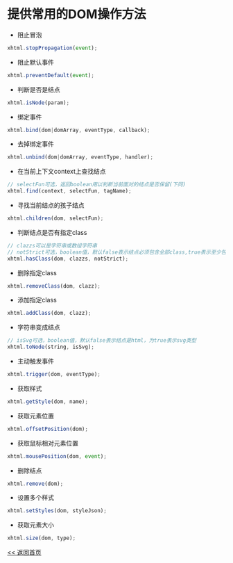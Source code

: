 提供常用的DOM操作方法
======================

- 阻止冒泡

```js
xhtml.stopPropagation(event);
```

- 阻止默认事件

```js
xhtml.preventDefault(event);
```

- 判断是否是结点

```js
xhtml.isNode(param);
```

- 绑定事件

```js
xhtml.bind(dom|domArray, eventType, callback);
```

- 去掉绑定事件

```js
xhtml.unbind(dom|domArray, eventType, handler);
```

- 在当前上下文context上查找结点

```js
// selectFun可选，返回boolean用以判断当前面对的结点是否保留(下同)
xhtml.find(context, selectFun, tagName);
```

- 寻找当前结点的孩子结点

```js
xhtml.children(dom, selectFun);
```

- 判断结点是否有指定class

```js
// clazzs可以是字符串或数组字符串
// notStrict可选，boolean值，默认false表示结点必须包含全部class,true表示至少包含一个即可
xhtml.hasClass(dom, clazzs, notStrict);
```

- 删除指定class

```js
xhtml.removeClass(dom, clazz);
```

- 添加指定class

```js
xhtml.addClass(dom, clazz);
```

- 字符串变成结点

```js
// isSvg可选，boolean值，默认false表示结点是html，为true表示svg类型
xhtml.toNode(string, isSvg);
```

- 主动触发事件

```js
xhtml.trigger(dom, eventType);
```

- 获取样式

```js
xhtml.getStyle(dom, name);
```

- 获取元素位置

```js
xhtml.offsetPosition(dom);
```

- 获取鼠标相对元素位置

```js
xhtml.mousePosition(dom, event);
```

- 删除结点

```js
xhtml.remove(dom);
```

- 设置多个样式

```js
xhtml.setStyles(dom, styleJson);
```

- 获取元素大小

```js
xhtml.size(dom, type);
```

[<< 返回首页](../README.md)
